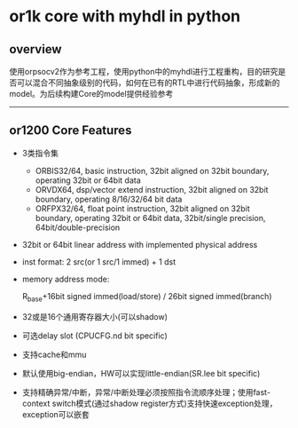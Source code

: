 # or1k core with myhdl in python

## overview

使用orpsocv2作为参考工程，使用python中的myhdl进行工程重构，目的研究是否可以混合不同抽象级别的代码，如何在已有的RTL中进行代码抽象，形成新的model。为后续构建Core的model提供经验参考

------

## or1200 Core Features

- 3类指令集

  - ORBIS32/64, basic instruction, 32bit aligned on 32bit boundary, operating 32bit or 64bit data
  - ORVDX64, dsp/vector extend instruction, 32bit aligned on 32bit boundary, operating 8/16/32/64 bit data
  - ORFPX32/64, float point instruction, 32bit aligned on 32bit boundary, operating 32bit or 64bit data, 32bit/single precision, 64bit/double-precision

- 32bit or 64bit linear address with implemented physical address

- inst format: 2 src(or 1 src/1 immed) + 1 dst

- memory address mode:

  R<sub>base</sub>+16bit signed immed(load/store) / 26bit signed immed(branch)

- 32或是16个通用寄存器大小(可以shadow)

- 可选delay slot (CPUCFG.nd bit specific)

- 支持cache和mmu

- 默认使用big-endian，HW可以实现little-endian(SR.lee bit specific)

- 支持精确异常/中断，异常/中断处理必须按照指令流顺序处理；使用fast-context switch模式(通过shadow register方式)支持快速exception处理，exception可以嵌套